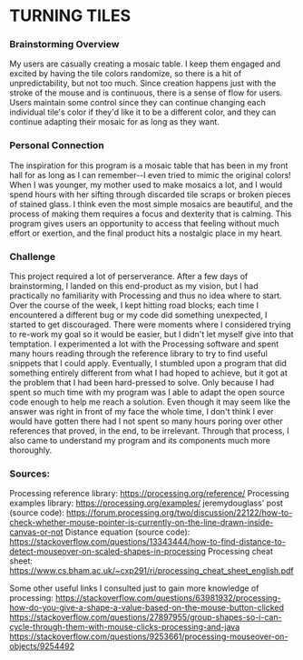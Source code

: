 # TURNING TILES
### Brainstorming Overview 
My users are casually creating a mosaic table. I keep them engaged and excited by having the tile colors randomize, so there is a hit of unpredictability, but not too much. Since creation happens just with the stroke of the mouse and is continuous, there is a sense of flow for users. Users maintain some control since they can continue changing each individual tile's color if they'd like it to be a different color, and they can continue adapting their mosaic for as long as they want. 
### Personal Connection
The inspiration for this program is a mosaic table that has been in my front hall for as long as I can remember--I even tried to mimic the original colors! When I was younger, my mother used to make mosaics a lot, and I would spend hours with her sifting through discarded tile scraps or broken pieces of stained glass. I think even the most simple mosaics are beautiful, and the process of making them requires a focus and dexterity that is calming. This program gives users an opportunity to access that feeling without much effort or exertion, and the final product hits a nostalgic place in my heart. 
### Challenge
This project required a lot of perserverance. After a few days of brainstorming, I landed on this end-product as my vision, but I had practically no familiarity with Processing and thus no idea where to start. Over the course of the week, I kept hitting road blocks; each time I encountered a different bug or my code did something unexpected, I started to get discouraged. There were moments where I considered trying to re-work my goal so it would be easier, but I didn't let myself give into that temptation. I experimented a lot with the Processing software and spent many hours reading through the reference library to try to find useful snippets that I could apply. Eventually, I stumbled upon a program that did something entirely different from what I had hoped to achieve, but it got at the problem that I had been hard-pressed to solve. Only because I had spent so much time with my program was I able to adapt the open source code enough to help me reach a solution. Even though it may seem like the answer was right in front of my face the whole time, I don't think I ever would have gotten there had I not spent so many hours poring over other references that proved, in the end, to be irrelevant. Through that process, I also came to understand my program and its components much more thoroughly. 
### Sources: 
Processing reference library: https://processing.org/reference/
Processing examples library: https://processing.org/examples/
jeremydouglass' post (source code): https://forum.processing.org/two/discussion/22122/how-to-check-whether-mouse-pointer-is-currently-on-the-line-drawn-inside-canvas-or-not 
Distance equation (source code): https://stackoverflow.com/questions/13343444/how-to-find-distance-to-detect-mouseover-on-scaled-shapes-in-processing
Processing cheat sheet: https://www.cs.bham.ac.uk/~cxp291/ri/processing_cheat_sheet_english.pdf

Some other useful links I consulted just to gain more knowledge of processing: 
https://stackoverflow.com/questions/63981932/processing-how-do-you-give-a-shape-a-value-based-on-the-mouse-button-clicked
https://stackoverflow.com/questions/27897955/group-shapes-so-i-can-cycle-through-them-with-mouse-clicks-processing-and-java
https://stackoverflow.com/questions/9253661/processing-mouseover-on-objects/9254492
